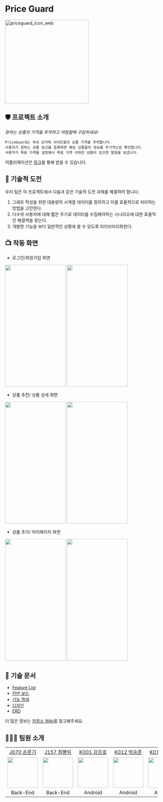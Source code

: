 # Price Guard
<img width="275" alt="priceguard_icon_web" src="https://github.com/boostcampwm2023/and09-PriceGuard/assets/37584805/b3fd42cf-f075-4cc7-a263-8195f28ab6ac">

## 🛡️ 프로젝트 소개

_원하는 상품의 가격을 추적하고 저렴할때 구입하세요!_

```
PriceGuard는 국내 상거래 사이트들의 상품 가격을 추적합니다.
사용자가 원하는 상품 링크를 등록하면 해당 상품들의 정보를 주기적으로 확인합니다.
사용자가 목표 가격을 설정해서 목표 가격 이하인 상품이 있으면 알림을 보냅니다.
```

어플리케이션은 [링크](https://appdistribution.firebase.google.com/pub/i/b299ae01bd67c829)를 통해 받을 수 있습니다.

## 🥅 기술적 도전

우리 팀은 이 프로젝트에서 다음과 같은 기술적 도전 과제를 해결하려 합니다.

1. 그래프 작성을 위한 대용량의 시계열 데이터를 정의하고 이를 효율적으로 처리하는 방법을 고안한다.
2. 다수의 사용자에 대해 짧은 주기로 데이터를 수집해야하는 시나리오에 대한 효율적인 해결책을 찾는다.
3. 개발한 기능을 보다 일반적인 상황에 쓸 수 있도록 라이브러리화한다.

## 📺︎ 작동 화면

- 로그인/회원가입 화면
<img src="https://github.com/boostcampwm2023/and09-PriceGuard/assets/37584805/5508d8e1-f0ad-44d8-9278-70e9e41b5df0" width="200" height="400"/>
<img src="https://github.com/boostcampwm2023/and09-PriceGuard/assets/37584805/27e4d667-0ffb-4be9-ae22-fae9cab068e9" width="200" height="400"/>

- 상품 추천/ 상품 상세 화면
<img src="https://github.com/boostcampwm2023/and09-PriceGuard/assets/37584805/d01030d2-e156-4893-8848-532d3ca69541" width="200" height="400"/>
<img src="https://github.com/boostcampwm2023/and09-PriceGuard/assets/37584805/b5b4ba09-dfe9-49ff-ae9d-a352abe9c748" width="200" height="400"/>

- 상품 추가/ 마이페이지 화면
<img src="https://github.com/boostcampwm2023/and09-PriceGuard/assets/37584805/e6d89da9-cb39-49f2-b0ee-073aa666a695" width="200" height="400"/>
<img src="https://github.com/boostcampwm2023/and09-PriceGuard/assets/37584805/f7778bae-e10c-4459-98d6-a74bbc686efa" width="200" height="400"/>


## :memo: 기술 문서
- [Feature List](https://docs.google.com/spreadsheets/d/1e1Z9YpHPZxcBZN2XBPeoaz88hDby6WG5jmMz8xjqMrU/edit#gid=1955813262)
- [칸반 보드](https://github.com/orgs/boostcampwm2023/projects/47/views/2)
- [기능 명세](https://github.com/boostcampwm2023/and09-PriceGuard/wiki/%EC%9A%94%EA%B5%AC%EC%82%AC%ED%95%AD-%EB%AA%85%EC%84%B8%EC%84%9C)
- [디자인](https://www.figma.com/file/lym7gZiLmcpXEKMw7UpSSp/Android-new?type=design&node-id=54696%3A327&mode=design&t=udiVXXmXkEnqYArE-1)
- [ERD](https://github.com/boostcampwm2023/and09-PriceGuard/wiki/ERD)

더 많은 정보는 [저장소 Wiki](https://github.com/boostcampwm2023/and09-PriceGuard/wiki)를 참고해주세요.

## 👨‍👨‍👦 팀원 소개

<table>
  <tr>
    <td align="center"><a href="https://github.com/muungi">J070 손문기</a></td>
    <td align="center"><a href="https://github.com/sickbirdd">J157 최병익</a></td>
    <td align="center"><a href="https://github.com/EunhoKang">K001 강은호</a></td>
    <td align="center"><a href="https://github.com/ootr47">K012 박승준</a></td>
    <td align="center"><a href="https://github.com/Taewan-P">K017 박태완</a></td>
  </tr>
  <tr>
    <td align="center"><a href="https://github.com/muungi"><img src="https://github.com/muungi.png" width="100px;" alt=""/></a></td>
    <td align="center"><a href="https://github.com/sickbirdd"><img src="https://github.com/sickbirdd.png" width="100px;" alt=""/></a></td>
    <td align="center"><a href="https://github.com/EunhoKang"><img src="https://github.com/EunhoKang.png" width="100px;" alt=""/></a></td>
    <td align="center"><a href="https://github.com/ootr47"><img src="https://github.com/ootr47.png" width="100px;" alt=""/></a></td>
    <td align="center"><a href="https://github.com/Taewan-P"><img src="https://github.com/Taewan-P.png" width="100px;" alt=""/></a></td>
  </tr>
  <tr>
    <td align="center">Back-End</td>
    <td align="center">Back-End</td>
    <td align="center">Android</td>
    <td align="center">Android</td>
    <td align="center">Android</td>
  </tr>
</table>
<br/>
